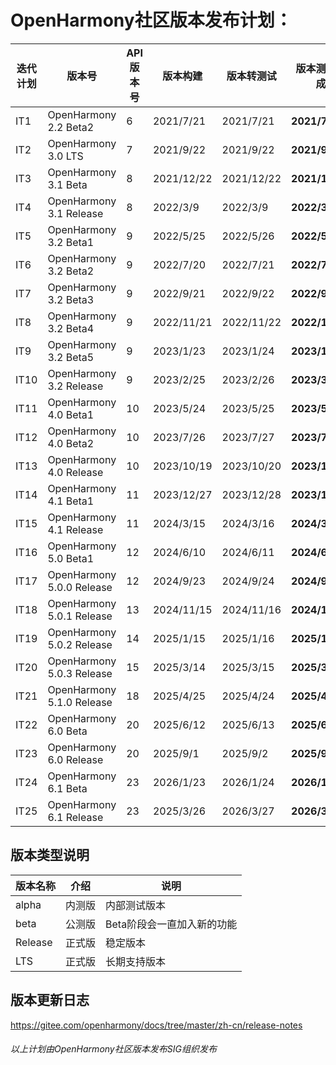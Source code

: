 
# OpenHarmony社区版本发布计划：

| **迭代计划** | **版本号**            |**API版本号**| **版本构建** | **版本转测试** | **版本测试完成** |
| ------------ | --------------------- | --------- | ------------ | -------------- | ---------------- |
| IT1          | OpenHarmony 2.2 Beta2  | 6         | 2021/7/21    | 2021/7/21      | **2021/7/30**    |
| IT2          | OpenHarmony 3.0 LTS   | 7         | 2021/9/22    | 2021/9/22      | **2021/9/28**    |
| IT3          | OpenHarmony 3.1 Beta | 8         | 2021/12/22   | 2021/12/22     | **2021/12/30**   |
| IT4          | OpenHarmony 3.1 Release | 8         | 2022/3/9    | 2022/3/9      | **2022/3/30**    |
| IT5          | OpenHarmony 3.2 Beta1 | 9         | 2022/5/25    | 2022/5/26      | **2022/5/30**    |
| IT6          | OpenHarmony 3.2 Beta2 | 9         | 2022/7/20    | 2022/7/21      | **2022/7/30**    |
| IT7          | OpenHarmony 3.2 Beta3 | 9         | 2022/9/21    | 2022/9/22      | **2022/9/30**    |
| IT8          | OpenHarmony 3.2 Beta4 | 9         | 2022/11/21    | 2022/11/22      | **2022/11/30**    |
| IT9          | OpenHarmony 3.2 Beta5 | 9         | 2023/1/23    | 2023/1/24      | **2023/1/30**    |
| IT10         | OpenHarmony 3.2 Release | 9       | 2023/2/25    | 2023/2/26      | **2023/3/30**    |
| IT11         | OpenHarmony 4.0 Beta1 | 10        | 2023/5/24    | 2023/5/25      | **2023/5/31**    |
| IT12         | OpenHarmony 4.0 Beta2 | 10        | 2023/7/26    | 2023/7/27      | **2023/7/31**    |
| IT13         | OpenHarmony 4.0 Release | 10      | 2023/10/19    | 2023/10/20      | **2023/10/25**    |
| IT14         | OpenHarmony 4.1 Beta1 | 11        | 2023/12/27    | 2023/12/28      | **2023/12/31**    |
| IT15         | OpenHarmony 4.1 Release | 11        | 2024/3/15    | 2024/3/16      | **2024/3/30**    |
| IT16         | OpenHarmony 5.0 Beta1 | 12        | 2024/6/10    | 2024/6/11      | **2024/6/20**    |
| IT17         | OpenHarmony 5.0.0 Release | 12        | 2024/9/23    | 2024/9/24      | **2024/9/30**    |
| IT18         | OpenHarmony 5.0.1 Release | 13        | 2024/11/15    | 2024/11/16      | **2024/11/22**    |
| IT19         | OpenHarmony 5.0.2 Release | 14        | 2025/1/15    | 2025/1/16      | **2025/1/22**    |
| IT20         | OpenHarmony 5.0.3 Release | 15        | 2025/3/14    | 2025/3/15      | **2025/3/21**    |
| IT21         | OpenHarmony 5.1.0 Release | 18        | 2025/4/25    | 2025/4/24      | **2025/4/30**    |
| IT22         | OpenHarmony 6.0 Beta | 20        | 2025/6/12    | 2025/6/13      | **2025/6/19**    |
| IT23         | OpenHarmony 6.0 Release | 20        | 2025/9/1    | 2025/9/2      | **2025/9/7**    |
| IT24         | OpenHarmony 6.1 Beta | 23        | 2026/1/23    | 2026/1/24      | **2026/1/20**    |
| IT25         | OpenHarmony 6.1 Release | 23        | 2025/3/26    | 2026/3/27      | **2026/3/23**    |



## 版本类型说明
| 版本名称 | 介绍   | 说明                                       |
| -------- | ------ | ------------------------------------------ |
| alpha    | 内测版 | 内部测试版本                               |
| beta     | 公测版 | Beta阶段会一直加入新的功能                 |
| Release  | 正式版 | 稳定版本                                   |
| LTS      | 正式版 | 长期支持版本                                   |


## 版本更新日志
https://gitee.com/openharmony/docs/tree/master/zh-cn/release-notes


###### 以上计划由OpenHarmony社区版本发布SIG组织发布

